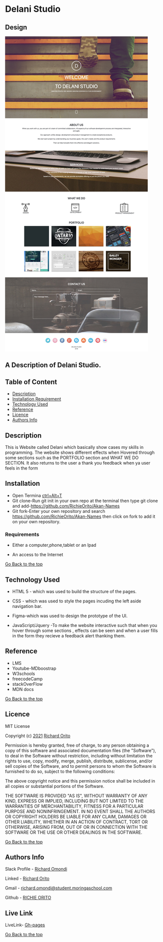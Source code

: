 # Delani Studio
## Design
![design](images/delani.jpg)

## A Description of Delani Studio.

## Table of Content

+ [Description](#description)
+ [Installation Requirement](#Installation)
+ [Technology Used](#technology-used)
+ [Reference](#reference)
+ [Licence](#licence)
+ [Authors Info](#author-info)

## Description
<p>This is Website called Delani which basically show cases my skills in programming.
The website shows different effects when Hovered through some sections such as the PORTFOLIO section and WHAT WE DO SECTION.
It also returns to the user a thank you feedback when ya user feels in the form</p>

## Installation

* Open Termina [ctrl+Alt+T]()
* Git clone-Run git init in your own repo at the terminal then type git clone and add-https://github.com/RichieOrito/Akan-Names
* Git fork-Enter your own repository and search https://github.com/RichieOrito/Akan-Names then click on fork to add
it on your own repository.

### Requirements

* Either a computer,phone,tablet or an Ipad

* An access to the Internet

[Go Back to the top](#delani-studio)
## Technology Used
* HTML 5 - which was used to build the structure of the pages.

* CSS - which was used to style the pages incuding the left aside navigation bar.

* Figma-which was used to design the prototype of the UI.

* JavaScript/Jquery -To make the website interactive such that when you hover through some sections , effects can be seen and when a user fills in the form they recieve a feedback alert thanking them.

## Reference
* LMS
* Youtube-MDboostrap
* W3schools
* freecodeCamp
* stackOverFlow
* MDN docs

[Go Back to the top](#delani-studio)

## Licence

MIT License

Copyright (c) [2021](#licence) [Richard Orito](#licence)

Permission is hereby granted, free of charge, to any person obtaining a copy
of this software and associated documentation files (the "Software"), to deal
in the Software without restriction, including without limitation the rights
to use, copy, modify, merge, publish, distribute, sublicense, and/or sell
copies of the Software, and to permit persons to whom the Software is
furnished to do so, subject to the following conditions:

The above copyright notice and this permission notice shall be included in all
copies or substantial portions of the Software.

THE SOFTWARE IS PROVIDED "AS IS", WITHOUT WARRANTY OF ANY KIND, EXPRESS OR
IMPLIED, INCLUDING BUT NOT LIMITED TO THE WARRANTIES OF MERCHANTABILITY,
FITNESS FOR A PARTICULAR PURPOSE AND NONINFRINGEMENT. IN NO EVENT SHALL THE
AUTHORS OR COPYRIGHT HOLDERS BE LIABLE FOR ANY CLAIM, DAMAGES OR OTHER
LIABILITY, WHETHER IN AN ACTION OF CONTRACT, TORT OR OTHERWISE, ARISING FROM,
OUT OF OR IN CONNECTION WITH THE SOFTWARE OR THE USE OR OTHER DEALINGS IN THE
SOFTWARE.

[Go Back to the top](#delani-studio)

## Authors Info

Slack Profile - [Richard Omondi](https://app.slack.com/client/T0101L740P4/C010GLANY3A/user_profile/U02EZFHEJUA)

Linked - [Richard Orito](https://www.linkedin.com/in/richie-orito/)

Gmail - [richard.omondi@student.moringaschool.com]()

Github - [RICHIE ORITO](https://github.com/RichieOrito)

## Live Link

LiveLink- [Gh-pages](https://richieorito.github.io/My-Delani-Studio/)

[Go Back to the top](#delani-studio)
